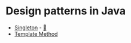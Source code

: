 # Design patterns in Java

* [Singleton](https://www.emmecilab.net/blog/design-patterns-in-java-singleton/) - [:movie_camera:](https://youtu.be/RGQ3Zf6-M7s)
* [Template Method](https://www.emmecilab.net/blog/design-patterns-in-java-template-method/)
